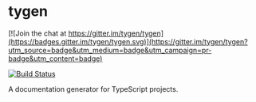 # tygen

[![Join the chat at https://gitter.im/tygen/tygen](https://badges.gitter.im/tygen/tygen.svg)](https://gitter.im/tygen/tygen?utm_source=badge&utm_medium=badge&utm_campaign=pr-badge&utm_content=badge)

[![Build Status](https://travis-ci.org/tygen/tygen.svg?branch=master)](https://travis-ci.org/tygen/tygen)

A documentation generator for TypeScript projects.
